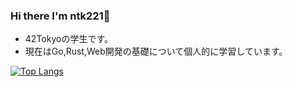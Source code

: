 ### Hi there I'm ntk221👋

<!--
**ntk221/ntk221** is a ✨ _special_ ✨ repository because its `README.md` (this file) appears on your GitHub profile.

Here are some ideas to get you started:

- 🔭 I’m currently working on ...
- 🌱 I’m currently learning software engineering at 42 Tokyo
- 👯 I’m looking to collaborate on ...
- 🤔 I’m looking for help with ...
- 💬 Ask me about ...
- 📫 How to reach me: ...
- 😄 Pronouns: ...
- ⚡ Fun fact: ...
-->

- 42Tokyoの学生です。
- 現在はGo,Rust,Web開発の基礎について個人的に学習しています。

[![Top Langs](https://github-readme-stats.vercel.app/api/top-langs/?username=ntk221&layout=compact&theme=onedark)](https://github.com/anuraghazra/github-readme-stats)
